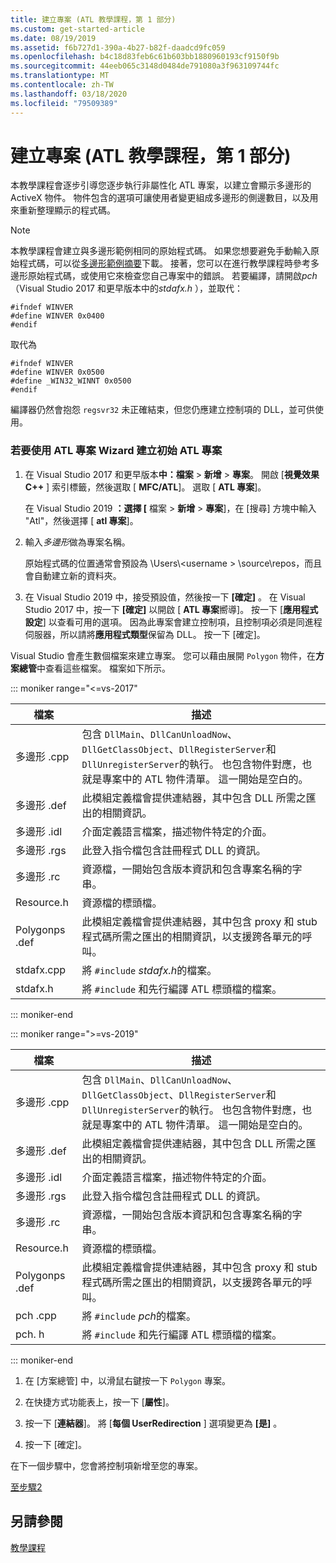 ```yaml
---
title: 建立專案 (ATL 教學課程，第 1 部分)
ms.custom: get-started-article
ms.date: 08/19/2019
ms.assetid: f6b727d1-390a-4b27-b82f-daadcd9fc059
ms.openlocfilehash: b4c18d83feb6c61b603bb1880960193cf9150f9b
ms.sourcegitcommit: 44eeb065c3148d0484de791080a3f963109744fc
ms.translationtype: MT
ms.contentlocale: zh-TW
ms.lasthandoff: 03/18/2020
ms.locfileid: "79509389"
---
```

# <a name="creating-the-project-atl-tutorial-part-1"></a>建立專案 (ATL 教學課程，第 1 部分)

本教學課程會逐步引導您逐步執行非屬性化 ATL 專案，以建立會顯示多邊形的 ActiveX 物件。 物件包含的選項可讓使用者變更組成多邊形的側邊數目，以及用來重新整理顯示的程式碼。

> [!NOTE]
> 本教學課程會建立與多邊形範例相同的原始程式碼。 如果您想要避免手動輸入原始程式碼，可以從[多邊形範例摘要](https://github.com/Microsoft/VCSamples/tree/master/VC2008Samples/ATL/Controls/Polygon)下載。 接著，您可以在進行教學課程時參考多邊形原始程式碼，或使用它來檢查您自己專案中的錯誤。
> 若要編譯，請開啟*pch* （Visual Studio 2017 和更早版本中的*stdafx.h* ），並取代：
>
> ```
> #ifndef WINVER
> #define WINVER 0x0400
> #endif
> ```
>
> 取代為
>
> ```
> #ifndef WINVER
> #define WINVER 0x0500
> #define _WIN32_WINNT 0x0500
> #endif
> ```
>
> 編譯器仍然會抱怨 `regsvr32` 未正確結束，但您仍應建立控制項的 DLL，並可供使用。

### <a name="to-create-the-initial-atl-project-using-the-atl-project-wizard"></a>若要使用 ATL 專案 Wizard 建立初始 ATL 專案

1. 在 Visual Studio 2017 和更早版本**中：檔案** > **新增** > **專案**。 開啟 [**視覺效果C++**  ] 索引標籤，然後選取 [ **MFC/ATL**]。 選取 [ **ATL 專案**]。

   在 Visual Studio 2019 **：選擇 [** 檔案 > **新增** > **專案**]，在 [搜尋] 方塊中輸入 "Atl"，然後選擇 [ **atl 專案**]。

1. 輸入*多邊形*做為專案名稱。

    原始程式碼的位置通常會預設為 \Users\\\<username > \source\repos，而且會自動建立新的資料夾。

1. 在 Visual Studio 2019 中，接受預設值，然後按一下 **[確定]** 。 
   在 Visual Studio 2017 中，按一下 **[確定]** 以開啟 [ **ATL 專案**嚮導]。 按一下 [**應用程式設定**] 以查看可用的選項。 因為此專案會建立控制項，且控制項必須是同進程伺服器，所以請將**應用程式類型**保留為 DLL。 按一下 [確定]。

Visual Studio 會產生數個檔案來建立專案。 您可以藉由展開 `Polygon` 物件，在**方案總管**中查看這些檔案。 檔案如下所示。

::: moniker range="<=vs-2017"

|檔案|描述|
|----------|-----------------|
|多邊形 .cpp|包含 `DllMain`、`DllCanUnloadNow`、`DllGetClassObject`、`DllRegisterServer`和 `DllUnregisterServer`的執行。 也包含物件對應，也就是專案中的 ATL 物件清單。 這一開始是空白的。|
|多邊形 .def|此模組定義檔會提供連結器，其中包含 DLL 所需之匯出的相關資訊。|
|多邊形 .idl|介面定義語言檔案，描述物件特定的介面。|
|多邊形 .rgs|此登入指令檔包含註冊程式 DLL 的資訊。|
|多邊形 .rc|資源檔，一開始包含版本資訊和包含專案名稱的字串。|
|Resource.h|資源檔的標頭檔。|
|Polygonps .def|此模組定義檔會提供連結器，其中包含 proxy 和 stub 程式碼所需之匯出的相關資訊，以支援跨各單元的呼叫。|
|stdafx.cpp|將 `#include` *stdafx.h*的檔案。|
|stdafx.h|將 `#include` 和先行編譯 ATL 標頭檔的檔案。|

::: moniker-end

::: moniker range=">=vs-2019"

|檔案|描述|
|----------|-----------------|
|多邊形 .cpp|包含 `DllMain`、`DllCanUnloadNow`、`DllGetClassObject`、`DllRegisterServer`和 `DllUnregisterServer`的執行。 也包含物件對應，也就是專案中的 ATL 物件清單。 這一開始是空白的。|
|多邊形 .def|此模組定義檔會提供連結器，其中包含 DLL 所需之匯出的相關資訊。|
|多邊形 .idl|介面定義語言檔案，描述物件特定的介面。|
|多邊形 .rgs|此登入指令檔包含註冊程式 DLL 的資訊。|
|多邊形 .rc|資源檔，一開始包含版本資訊和包含專案名稱的字串。|
|Resource.h|資源檔的標頭檔。|
|Polygonps .def|此模組定義檔會提供連結器，其中包含 proxy 和 stub 程式碼所需之匯出的相關資訊，以支援跨各單元的呼叫。|
|pch .cpp|將 `#include` *pch*的檔案。|
|pch. h|將 `#include` 和先行編譯 ATL 標頭檔的檔案。|

::: moniker-end

1. 在 [方案總管] 中，以滑鼠右鍵按一下 `Polygon` 專案。

1. 在快捷方式功能表上，按一下 [**屬性**]。

1. 按一下 [**連結器**]。 將 [**每個 UserRedirection** ] 選項變更為 **[是]** 。

1. 按一下 [確定]。

在下一個步驟中，您會將控制項新增至您的專案。

[至步驟2](../atl/adding-a-control-atl-tutorial-part-2.md)

## <a name="see-also"></a>另請參閱

[教學課程](../atl/active-template-library-atl-tutorial.md)
